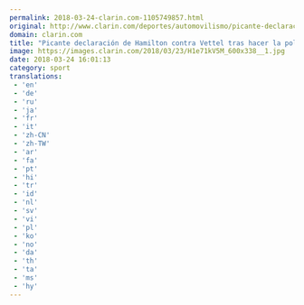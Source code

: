```yaml
---
permalink: 2018-03-24-clarin.com-1105749857.html
original: http://www.clarin.com/deportes/automovilismo/picante-declaracion-hamilton-vettel-hacer-pole_0_Sk-s6CX5M.html
domain: clarin.com
title: "Picante declaración de Hamilton contra Vettel tras hacer la pole"
image: https://images.clarin.com/2018/03/23/H1e71kV5M_600x338__1.jpg
date: 2018-03-24 16:01:13
category: sport
translations: 
 - 'en'
 - 'de'
 - 'ru'
 - 'ja'
 - 'fr'
 - 'it'
 - 'zh-CN'
 - 'zh-TW'
 - 'ar'
 - 'fa'
 - 'pt'
 - 'hi'
 - 'tr'
 - 'id'
 - 'nl'
 - 'sv'
 - 'vi'
 - 'pl'
 - 'ko'
 - 'no'
 - 'da'
 - 'th'
 - 'ta'
 - 'ms'
 - 'hy'
---
```



